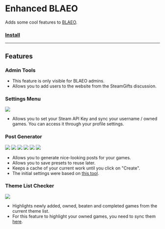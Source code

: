 # Enhanced BLAEO

Adds some cool features to [BLAEO](https://backlog-deepness.rhcloud.com/).

### [Install](https://raw.githubusercontent.com/gsrafael01/monkey-scripts/3.1.2/scripts/enhanced-blaeo/enhanced-blaeo.user.js)

---

## Features

### Admin Tools

* This feature is only visible for BLAEO admins.
* Allows you to add users to the website from the SteamGifts discussion.

### Settings Menu

![](http://i.imgur.com/YM82G29.png)

* Allows you to set your Steam API Key and sync your username / owned games. You can access it through your profile settings.

### Post Generator

![](https://i.imgur.com/wSKUmCR.png)
![](https://i.imgur.com/bhSk0HD.png)
![](https://i.imgur.com/BVjIQcT.png)
![](https://i.imgur.com/5gtfAhz.png)
![](https://i.imgur.com/jie7JOh.png)
![](https://i.imgur.com/u6zX86M.png)

* Allows you to generate nice-looking posts for your games.
* Allows you to save presets to reuse later.
* Keeps a cache of your current work until you click on "Create".
* The initial settings were based on [this tool](https://kubikill.github.io/blaeogenerators/).

### Theme List Checker

![](http://i.imgur.com/Hhrm64W.png)

* Highlights newly added, owned, beaten and completed games from the current theme list.
* For this feature to highlight your owned games, you need to sync them [here](https://www.backlog-assassins.net/settings/general#enhancedBlaeo).
